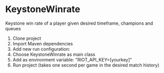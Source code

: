 # KeystoneWinrate
Keystone win rate of a player given desired timeframe, champions and queues

1. Clone project
2. Import Maven dependencies
3. Add new run configuration:
4. Choose KeystoneWinrate as main class
5. Add as environment variable: "RIOT_API_KEY=[yourkey]"
6. Run project (takes one second per game in the desired match history)
